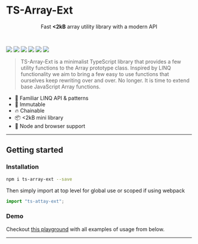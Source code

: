 # TS-Array-Ext

<p align="center">
Fast <b><2kB</b> array utility library with a modern API</p>
<br>

![](https://badgen.net/bundlephobia/minzip/ts-array-ext?color=blue)
![](https://badgen.net/npm/dt/ts-array-ext?color=blue)
![](https://badgen.net/npm/license/ts-array-ext?color=blue)
![](https://badgen.net/npm/types/ts-array-ext?color=blue)
![](https://badgen.net/david/dev/IT-Minds-opensource/ts-array-ext?color=blue)
![](https://badgen.net/david/dep/IT-Minds-opensource/ts-array-ext?color=blue)

> TS-Array-Ext is a minimalist TypeScript library that provides a few utility functions to the Array prototype class.
> Inspired by LINQ functionality we aim to bring a few easy to use functions that ourselves keep rewriting over and over. No longer. It is time to extend base JavaScript Array functions.

- 🧠 Familiar LINQ API & patterns
- 💪 Immutable
- 🔥 Chainable
- 📦 <2kB mini library
- 👫 Node and browser support

---

## Getting started

### Installation

```sh
npm i ts-array-ext --save
```

Then simply import at top level for global use or scoped if using webpack

```typescript
import "ts-attay-ext";
```

### Demo

Checkout [this playground](https://stackblitz.com/edit/ts-array-ext?devtoolsheight=75&file=index.ts) with all examples of usage from below.

---